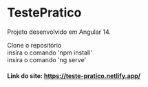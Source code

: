 # TestePratico

Projeto desenvolvido em Angular 14.

Clone o repositório <br/>
insira o comando 'npm install'<br/>
insira o comando 'ng serve'

<h4>Link do site: <a href="https://teste-pratico.netlify.app/" target="_blank">https://teste-pratico.netlify.app/</a></h4>


